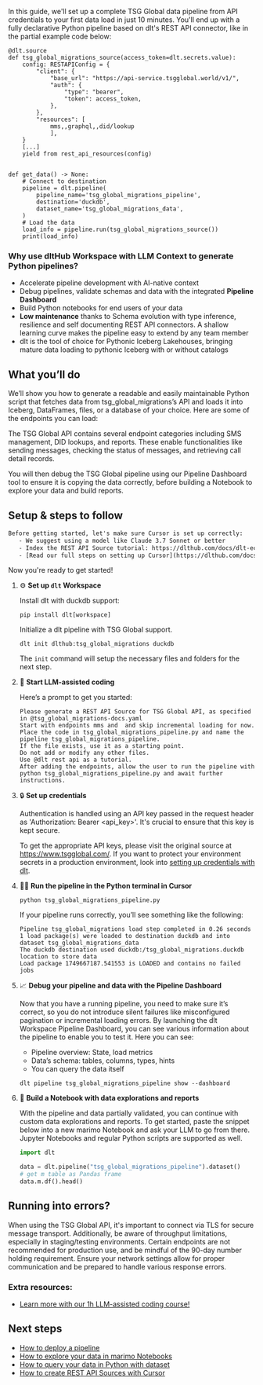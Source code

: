 In this guide, we'll set up a complete TSG Global data pipeline from API credentials to your first data load in just 10 minutes. You'll end up with a fully declarative Python pipeline based on dlt's REST API connector, like in the partial example code below:

```python-outcome
@dlt.source
def tsg_global_migrations_source(access_token=dlt.secrets.value):
    config: RESTAPIConfig = {
        "client": {
            "base_url": "https://api-service.tsgglobal.world/v1/",
            "auth": {
                "type": "bearer",
                "token": access_token,
            },
        },
        "resources": [
            mms,,graphql,,did/lookup
            ],
    }
    [...]
    yield from rest_api_resources(config)


def get_data() -> None:
    # Connect to destination
    pipeline = dlt.pipeline(
        pipeline_name='tsg_global_migrations_pipeline',
        destination='duckdb',
        dataset_name='tsg_global_migrations_data', 
    )
    # Load the data
    load_info = pipeline.run(tsg_global_migrations_source())
    print(load_info) 
```

### Why use dltHub Workspace with LLM Context to generate Python pipelines?

- Accelerate pipeline development with AI-native context
- Debug pipelines, validate schemas and data with the integrated **Pipeline Dashboard**
- Build Python notebooks for end users of your data
- **Low maintenance** thanks to Schema evolution with type inference, resilience and self documenting REST API connectors. A shallow learning curve makes the pipeline easy to extend by any team member
- dlt is the tool of choice for Pythonic Iceberg Lakehouses, bringing mature data loading to pythonic Iceberg with or without catalogs

## What you’ll do

We’ll show you how to generate a readable and easily maintainable Python script that fetches data from tsg_global_migrations’s API and loads it into Iceberg, DataFrames, files, or a database of your choice. Here are some of the endpoints you can load:

The TSG Global API contains several endpoint categories including SMS management, DID lookups, and reports. These enable functionalities like sending messages, checking the status of messages, and retrieving call detail records.

You will then debug the TSG Global pipeline using our Pipeline Dashboard tool to ensure it is copying the data correctly, before building a Notebook to explore your data and build reports.

## Setup & steps to follow

```default
Before getting started, let's make sure Cursor is set up correctly:
   - We suggest using a model like Claude 3.7 Sonnet or better
   - Index the REST API Source tutorial: https://dlthub.com/docs/dlt-ecosystem/verified-sources/rest_api/ and add it to context as **@dlt rest api**
   - [Read our full steps on setting up Cursor](https://dlthub.com/docs/dlt-ecosystem/llm-tooling/cursor-restapi#23-configuring-cursor-with-documentation)
```

Now you're ready to get started!

1. ⚙️ **Set up `dlt` Workspace**
    
    Install dlt with duckdb support:
    ```shell
    pip install dlt[workspace]
    ```

    Initialize a dlt pipeline with TSG Global support.
    ```shell
    dlt init dlthub:tsg_global_migrations duckdb
    ```

    The `init` command will setup the necessary files and folders for the next step.
    
2. 🤠 **Start LLM-assisted coding**
    
    Here’s a prompt to get you started:
    
    ```prompt
    Please generate a REST API Source for TSG Global API, as specified in @tsg_global_migrations-docs.yaml 
    Start with endpoints mms and  and skip incremental loading for now. 
    Place the code in tsg_global_migrations_pipeline.py and name the pipeline tsg_global_migrations_pipeline. 
    If the file exists, use it as a starting point. 
    Do not add or modify any other files. 
    Use @dlt rest api as a tutorial. 
    After adding the endpoints, allow the user to run the pipeline with python tsg_global_migrations_pipeline.py and await further instructions.
    ```

    
3. 🔒 **Set up credentials** 
    
    Authentication is handled using an API key passed in the request header as 'Authorization: Bearer <api_key>'. It's crucial to ensure that this key is kept secure.
    
    To get the appropriate API keys, please visit the original source at https://www.tsgglobal.com/.
    If you want to protect your environment secrets in a production environment, look into [setting up credentials with dlt](https://dlthub.com/docs/walkthroughs/add_credentials).
    
4. 🏃‍♀️ **Run the pipeline in the Python terminal in Cursor**
    
    ```shell
    python tsg_global_migrations_pipeline.py
    ```
    
    If your pipeline runs correctly, you’ll see something like the following:
    
    ```shell
    Pipeline tsg_global_migrations load step completed in 0.26 seconds
    1 load package(s) were loaded to destination duckdb and into dataset tsg_global_migrations_data
    The duckdb destination used duckdb:/tsg_global_migrations.duckdb location to store data
    Load package 1749667187.541553 is LOADED and contains no failed jobs
    ```
    
5. 📈 **Debug your pipeline and data with the Pipeline Dashboard**

    Now that you have a running pipeline, you need to make sure it’s correct, so you do not introduce silent failures like misconfigured pagination or incremental loading errors. By launching the dlt Workspace Pipeline Dashboard, you can see various information about the pipeline to enable you to test it. Here you can see:
    - Pipeline overview: State, load metrics
    - Data’s schema: tables, columns, types, hints
    - You can query the data itself
    
    ```shell
    dlt pipeline tsg_global_migrations_pipeline show --dashboard
    ```
    
6. 🐍 **Build a Notebook with data explorations and reports**

    With the pipeline and data partially validated, you can continue with custom data explorations and reports. To get started, paste the snippet below into a new marimo Notebook and ask your LLM to go from there. Jupyter Notebooks and regular Python scripts are supported as well.

    
    ```python
    import dlt

   data = dlt.pipeline("tsg_global_migrations_pipeline").dataset()
   # get m table as Pandas frame
   data.m.df().head()
    ```

## Running into errors?

When using the TSG Global API, it's important to connect via TLS for secure message transport. Additionally, be aware of throughput limitations, especially in staging/testing environments. Certain endpoints are not recommended for production use, and be mindful of the 90-day number holding requirement. Ensure your network settings allow for proper communication and be prepared to handle various response errors.

### Extra resources:

- [Learn more with our 1h LLM-assisted coding course!](https://www.youtube.com/watch?v=GGid70rnJuM)

## Next steps

- [How to deploy a pipeline](https://dlthub.com/docs/walkthroughs/deploy-a-pipeline)
- [How to explore your data in marimo Notebooks](https://dlthub.com/docs/general-usage/dataset-access/marimo)
- [How to query your data in Python with dataset](https://dlthub.com/docs/general-usage/dataset-access/dataset)
- [How to create REST API Sources with Cursor](https://dlthub.com/docs/dlt-ecosystem/llm-tooling/cursor-restapi)
